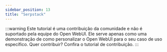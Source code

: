 ```yaml
---
sidebar_position: 13
title: "Serpstack"
---
```


:::warning
Este tutorial é uma contribuição da comunidade e não é suportado pela equipe do Open WebUI. Ele serve apenas como uma demonstração de como personalizar o Open WebUI para o seu caso de uso específico. Quer contribuir? Confira o tutorial de contribuição.
:::
